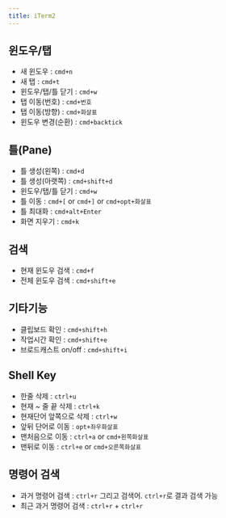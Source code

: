 ```yaml
---
title: iTerm2
---
```


## 윈도우/탭

- 새 윈도우 : `cmd+n`
- 새 탭 : `cmd+t`
- 윈도우/탭/틀 닫기 : `cmd+w`
- 탭 이동(번호) : `cmd+번호`
- 탭 이동(방향) : `cmd+화살표`
- 윈도우 변경(순환) : `cmd+backtick`

## 틀(Pane)

- 틀 생성(왼쪽) : `cmd+d`
- 틀 생성(아랫쪽) : `cmd+shift+d`
- 윈도우/탭/틀 닫기 : `cmd+w`
- 틀 이동 : `cmd+[` or `cmd+]` or `cmd+opt+화살표`
- 틀 최대화 : `cmd+alt+Enter`
- 화면 지우기 : `cmd+k`

## 검색

- 현재 윈도우 검색 : `cmd+f`
- 전체 윈도우 검색 : `cmd+shift+e`

## 기타기능

- 클립보드 확인 : `cmd+shift+h`
- 작업시간 확인 : `cmd+shift+e`
- 브로드캐스트 on/off : `cmd+shift+i`

## Shell Key 

- 한줄 삭제 : `ctrl+u`
- 현재 ~ 줄 끝 삭제 : `ctrl+k`
- 현재단어 앞쪽으로 삭제 : `ctrl+w`
- 앞뒤 단어로 이동 : `opt+좌우화살표`
- 맨처음으로 이동 : `ctrl+a` or `cmd+왼쪽화살표`
- 맨뒤로 이동 : `ctrl+e` or `cmd+오른쪽화살표`

## 명령어 검색

- 과거 명령어 검색 : `ctrl+r` 그리고 검색어. `ctrl+r`로 결과 검색 가능
- 최근 과거 명령어 검색 : `ctrl+r` + `ctrl+r`

